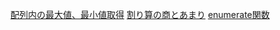 [配列内の最大値、最小値取得](https://note.nkmk.me/python-max-min-heapq-nlargest-nsmallest/)
[割り算の商とあまり](https://atmarkit.itmedia.co.jp/ait/articles/2208/09/news036.html)
[enumerate関数](https://camp.trainocate.co.jp/magazine/python-enumerate/)